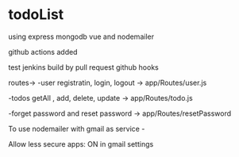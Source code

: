 # todoList
using express mongodb vue and nodemailer

github actions added

test jenkins build by pull request github hooks

routes->
  -user registratin, login, logout -> app/Routes/user.js

  -todos getAll , add, delete, update -> app/Routes/todo.js

  -forget password and reset password -> app/Routes/resetPassword
  
To use nodemailer with gmail as service -

  Allow less secure apps: ON in gmail settings



